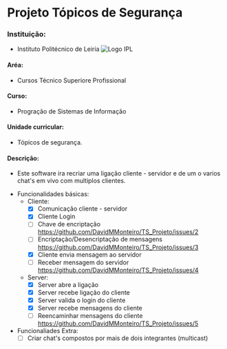 # Projeto Tópicos de Segurança
### Instituição:
- Instituto Politécnico de Leiria 
![Logo IPL](https://www.ipleiria.pt/wp-content/uploads/2022/04/estg_h.svg)
#### Aréa:
- Cursos Técnico Superiore Profissional
#### Curso:
- Progração de Sistemas de Informação
#### Unidade curricular:
- Tópicos de segurança.
#### Descrição:
- Este software ira recriar uma ligação cliente - servidor e de um o varios chat's em vivo com multiplos clientes.

* Funcionalidades básicas:
  * Cliente:
    - [x] Comunicação cliente - servidor
    - [x] Cliente Login
    - [ ] Chave de encriptação https://github.com/DavidMMonteiro/TS_Projeto/issues/2
    - [ ] Encriptação/Desencriptação de mensagens https://github.com/DavidMMonteiro/TS_Projeto/issues/3
    - [x] Cliente envia mensagem ao servidor
    - [ ] Receber mensagem do servidor https://github.com/DavidMMonteiro/TS_Projeto/issues/4
  * Server:
    - [x] Server abre a ligação
    - [x] Server recebe ligação do cliente
    - [x] Server valida o login do cliente
    - [x] Server recebe mensagens do cliente
    - [ ] Reencaminhar mensagens do cliente https://github.com/DavidMMonteiro/TS_Projeto/issues/5
* Funcionaliades Extra:
  - [ ] Criar chat's compostos por mais de dois integrantes (multicast)
